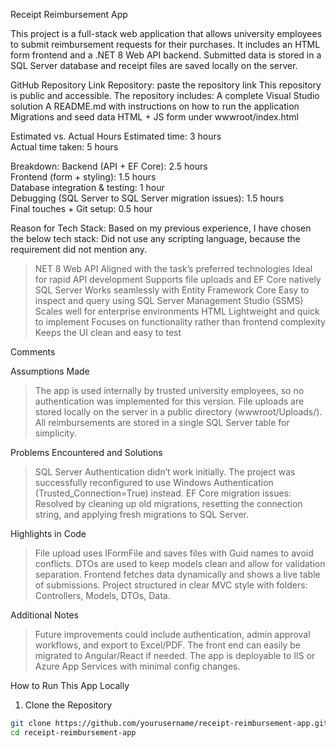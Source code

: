 Receipt Reimbursement App

This project is a full-stack web application that allows university employees to submit reimbursement requests for their purchases. It includes an HTML form frontend and a .NET 8 Web API backend. Submitted data is stored in a SQL Server database and receipt files are saved locally on the server.

GitHub Repository Link
Repository: paste the repository link
This repository is public and accessible.
The repository includes:
  A complete Visual Studio solution
  A README.md with instructions on how to run the application
  Migrations and seed data
  HTML + JS form under wwwroot/index.html

Estimated vs. Actual Hours
Estimated time:  3  hours  
Actual time taken: 5 hours

Breakdown:
Backend (API + EF Core): 2.5 hours  
Frontend (form + styling): 1.5 hours  
Database integration & testing: 1 hour  
Debugging (SQL Server to SQL Server migration issues): 1.5 hours  
Final touches + Git setup: 0.5 hour

Reason for Tech Stack:
Based on my previous experience, I have chosen the below tech stack: Did not use any scripting language, because the requirement did not mention any.
> NET 8 Web API
> Aligned with the task’s preferred technologies
> Ideal for rapid API development
> Supports file uploads and EF Core natively
SQL Server
> Works seamlessly with Entity Framework Core
> Easy to inspect and query using SQL Server Management Studio (SSMS)
> Scales well for enterprise environments
HTML
> Lightweight and quick to implement
> Focuses on functionality rather than frontend complexity
> Keeps the UI clean and easy to test

Comments

Assumptions Made
> The app is used internally by trusted university employees, so no authentication was implemented for this version.
> File uploads are stored locally on the server in a public directory (wwwroot/Uploads/).
> All reimbursements are stored in a single SQL Server table for simplicity.

Problems Encountered and Solutions
> SQL Server Authentication didn’t work initially. The project was successfully reconfigured to use Windows Authentication (Trusted_Connection=True) instead.
> EF Core migration issues: Resolved by cleaning up old migrations, resetting the connection string, and applying fresh migrations to SQL Server.

Highlights in Code
> File upload uses IFormFile and saves files with Guid names to avoid conflicts.
> DTOs are used to keep models clean and allow for validation separation.
> Frontend fetches data dynamically and shows a live table of submissions.
> Project structured in clear MVC style with folders: Controllers, Models, DTOs, Data.

Additional Notes
> Future improvements could include authentication, admin approval workflows, and export to Excel/PDF.
> The front end can easily be migrated to Angular/React if needed.
> The app is deployable to IIS or Azure App Services with minimal config changes.

How to Run This App Locally
1. Clone the Repository
```bash
git clone https://github.com/yourusername/receipt-reimbursement-app.git
cd receipt-reimbursement-app
